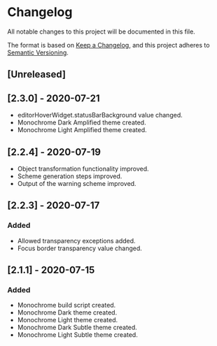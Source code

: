 # Changelog

All notable changes to this project will be documented in this file.

The format is based on [Keep a Changelog](https://keepachangelog.com/en/1.0.0/),
and this project adheres to [Semantic Versioning](https://semver.org/spec/v2.0.0.html).

## [Unreleased]

## [2.3.0] - 2020-07-21

- editorHoverWidget.statusBarBackground value changed.
- Monochrome Dark Amplified theme created.
- Monochrome Light Amplified theme created.

## [2.2.4] - 2020-07-19

- Object transformation functionality improved.
- Scheme generation steps improved.
- Output of the warning scheme improved.

## [2.2.3] - 2020-07-17

### Added

- Allowed transparency exceptions added.
- Focus border transparency value changed.

## [2.1.1] - 2020-07-15

### Added

- Monochrome build script created.
- Monochrome Dark theme created.
- Monochrome Light theme created.
- Monochrome Dark Subtle theme created.
- Monochrome Light Subtle theme created.
